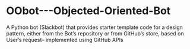 # OObot---Objected-Oriented-Bot
A Python bot (Slackbot) that provides starter template code for a design pattern, either from the Bot’s repository or from GitHub’s store, based on User’s request– implemented using GitHub APIs
